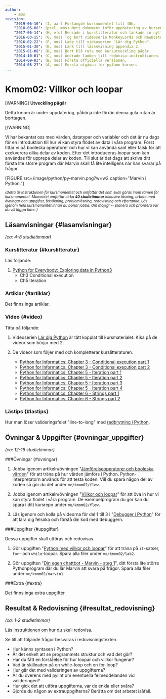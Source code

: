 ```yaml
---
author:
    - mos
revision:
    "2019-06-10": (I, aar) Förlängde kursmomentet till 40h.
    "2018-06-08": (prel, mos) Nytt dokument inför uppdatering av kursen.
    "2017-06-14": (H, efo) Rensade i kurslitteratur och länkade in nytt material.
    "2016-03-15": (G, mos) Tog bort videoserie MonkeyLords och NewBoston.
    "2016-02-22": (F, mos) Lade till videoserien "Lär dig Python".
    "2015-01-30": (E, mos) Länk till läsanvisning appendix 2.
    "2015-01-08": (D, mos) Bort blå ruta med kursutveckling pågår.
    "2014-10-01": (C, mos) Ändrade länken till redovisa-instruktionen.
    "2014-09-03": (B, mos) Första officiella versionen.
    "2014-08-27": (A, mos) Första utgåvan för python kursen.
...
```

Kmom02: Villkor och loopar
==================================

[WARNING]
**Utveckling pågår**

Detta kmom är under uppdatering, påbörja inte förrän denna gula rutan är borttagen.

[/WARNING]

Vi har bekantat oss med värden, datatyper och variabler och det är nu dags för en introduktion till hur vi kan styra flödet av data i våra program. Först tittar vi på booleska operatorer och hur vi kan använda sant eller falsk för att exekverera olika delar av koden. Efter det introduceras loopar som kan användas för upprepa delar av koden. Till slut är det dags att skriva ditt första lite större program där Marvin skall få lite intelligens när han svarar på frågor.

[FIGURE src=/image/python/py-marvin.png?w=w2 caption="Marvin i Python."]

<small><i>(Detta är instruktionen för kursmomentet och omfattar det som skall göras inom ramen för kursmomentet. Momentet omfattar cirka **40 studietimmar** inklusive läsning, arbete med övningar och uppgifter, felsökning, problemlösning, redovisning och eftertanke. Läs igenom hela kursmomentet innan du börjar jobba. Om möjligt -- planera och prioritera var du vill lägga tiden.)</i></small>



Läsanvisningar  {#lasanvisningar}
---------------------------------

*(ca: 4-8 studietimmar)*


### Kurslitteratur  {#kurslitteratur}

Läs följande:

1. [Python for Everybody: Exploring data in Python3](kunskap/boken-python-for-everybody-exploring-data-using-python3)
    * Ch3 Conditional execution
    <!-- * Ch4 Functions -->
    * Ch5 Iteration

<!-- 2. [Invent your games with Python](kunskap/boken-invent-your-own-computer-games-with-python)
    * [Appendix A - Differences Between Python 2 and 3](http://inventwithpython.com/appendixa.html)


Det räcker om du läser ovanstående, men vill du ha lite till och samtidigt lite repetition, så läser du motsvarande kapitel i Think Python.

1. [Think Python: How to Think Like a Computer Scientist](kunskap/boken-think-python-how-to-think-like-a-computer-scientist)
    * Ch3 Functions
    * Ch5 Conditionals and recursion
    * Ch6 Fruitful functions
    * Ch7 Iteration  -->



### Artiklar {#artiklar}

Det finns inga artiklar.



### Video  {#video}

Titta på följande:

1. Videoserien [Lär dig Python](https://www.youtube.com/playlist?list=PLKtP9l5q3ce93pTlN_dnDpsTwGLCXJEpd) är tätt kopplat till kursmaterialet. Kika på de videor som börjar med 2.

2. De videor som följer med och kompletterar kurslitteraturen.

    * [Python for Informatics: Chapter 3 - Conditional execution part 1](https://youtu.be/2aA3VBdcl6A?list=PLlRFEj9H3Oj7Bp8-DfGpfAfDBiblRfl5p)
    * [Python for Informatics: Chapter 3 - Conditional execution part 2](https://youtu.be/OczkNrHPBps?list=PLlRFEj9H3Oj7Bp8-DfGpfAfDBiblRfl5p)
    <!-- * [Python for Informatics: Chapter 4 - Functions](https://www.youtube.com/watch?v=Wdi6lhcrtBU) -->
    * [Python for Informatics: Chapter 5 - Iteration part 1](https://youtu.be/FzpurxjwmsM?list=PLlRFEj9H3Oj7Bp8-DfGpfAfDBiblRfl5p)
    * [Python for Informatics: Chapter 5 - Iteration part 2](https://youtu.be/5QDrj5ogPYc?list=PLlRFEj9H3Oj7Bp8-DfGpfAfDBiblRfl5p)
    * [Python for Informatics: Chapter 5 - Iteration part 3](https://youtu.be/xsavQp8hd78?list=PLlRFEj9H3Oj7Bp8-DfGpfAfDBiblRfl5p)
    * [Python for Informatics: Chapter 5 - Iteration part 4](https://youtu.be/yjlMMwf9Y5I?list=PLlRFEj9H3Oj7Bp8-DfGpfAfDBiblRfl5p)
    * [Python for Informatics: Chapter 6 - Strings part 1](https://youtu.be/dr98iM4app8?list=PLlRFEj9H3Oj7Bp8-DfGpfAfDBiblRfl5p)
    * [Python for Informatics: Chapter 6 - Strings part 2](https://youtu.be/bIFpJ-qZ3Cc?list=PLlRFEj9H3Oj7Bp8-DfGpfAfDBiblRfl5p)



 ### Lästips {#lastips}

Hur man löser valideringsfelet "line-to-long" med [radbrytning i Python](coachen/radbrytning-i-python).


<!--
1. Bekanta dig kort med verktyget [Pylint](http://www.pylint.org/).

3. Läs de två inledande kapitlen i [Python styleguide](http://legacy.python.org/dev/peps/pep-0008/). Läs så att du får en känsla för vad en styleguide är för ett programmeringsspråk. Använd sedan styleguiden som uppslagsverk.
-->



Övningar & Uppgifter  {#ovningar_uppgifter}
-------------------------------------------

*(ca: 12-16 studietimmar)*


###Övningar {#ovningar}

1. Jobba igenom artikeln/övningen "[Jämförelseoperatorer och booleska värden](kunskap/booleans-och-jamforelseoperatorer)" för att träna på hur värden jämförs i Python. Python-interpretatorn används för att testa koden. Vill du spara någon del av koden så gör du det under `me/kmom02/flow`.

1. Jobba igenom artikeln/övningen "[Villkor och loopar](kunskap/villkor-och-loopar)" för att öva in hur vi kan styra flödet i våra program. De exempelprogram du gör kan du spara i ditt kursrepo under `me/kmom02/flow`.

1. Läs igenom och kolla på videorna för del 1 till 3 i "[Debugger i Python](kunskap/python-debugger)" för att lära dig felsöka och förstå din kod med debuggern.



###Uppgifter {#uppgifter}

Dessa uppgifter skall utföras och redovisas.

<!--
Värden och variabler
Villkor och loopar
Funktioner och strängar
Listor
Dictionaries och Tupler

1. Gör laborationen "[Python med värden och variabler](uppgift/python-med-varden-och-variabler)" för att träna på grunderna i Python. Spara alla filer under `me/kmom02/lab2`.
-->

1. Gör uppgiften "[Python med villkor och loopar](uppgift/python-med-villkor-och-loopar)" för att träna på `if`-satser, `for`- och `while`-loopar. Spara alla filer under `me/kmom02/lab2`.

1. Gör uppgiften "[Din egen chattbot - Marvin - steg 1](uppgift/din-egen-chattbot-marvin-steg-1-v2)", ditt första lite större Pythonprogram där du lär Marvin att svara på frågor. Spara alla filer under `me/kmom02/marvin1`.



###Extra {#extra}

Det finns inga extra uppgifter.



Resultat & Redovisning  {#resultat_redovisning}
-----------------------------------------------

*(ca: 1-2 studietimmar)*

Läs [instruktionen om hur du skall redovisa](./../redovisa).

Se till att följande frågor besvaras i redovisningstexten.

* Hur känns syntaxen i Python?
* Är det enkelt att se programmets struktur och vad det gör?
* Har du fått en förståelse för hur loopar och villkor fungerar?
* Vad är skillnaden på en while-loop och en for-loop?
* Hur går det med valideringen av uppgifterna?
* Är du överens med pylint om eventuella felmeddelanden vid valideringen?
* Hur gick det att utföra uppgifterna, var de enkla eller svåra?
* Gjorde du någon av extrauppgifterna? Berätta om det arbetet isåfall.
